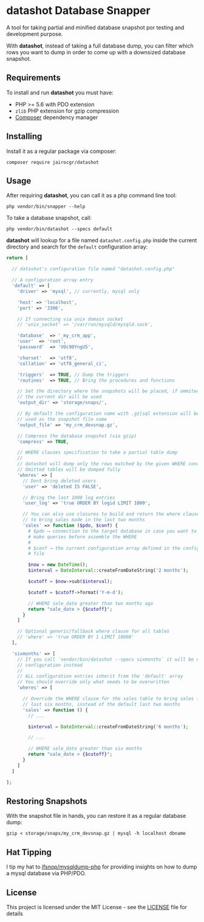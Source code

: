 # datashot Database Snapper

A tool for taking partial and minified database snapshot por testing and
development purpose.

With **datashot**, instead of taking a full database dump, you can filter
which rows you want to dump in order to come up with a downsized database
snapshot.

## Requirements

To install and run **datashot** you must have:

 * PHP >= 5.6 with PDO extension
 * `zlib` PHP extension for gzip compression
 * [Composer](https://getcomposer.org/) dependency manager

## Installing

Install it as a regular package via composer:

    composer require jairocgr/datashot

## Usage

After requiring **datashot**, you can call it as a php command line tool:

    php vendor/bin/snapper --help

To take a database snapshot, call:

    php vendor/bin/datashot --specs default

**datashot** will lookup for a file named `datashot.config.php` inside the
current directory and search for the `default` configuration array:

```php
return [

  // datashot's configuration file named "datashot.config.php"

  // A configuration array entry
  'default' => [
    'driver' => 'mysql', // currently, mysql only

    'host' => 'localhost',
    'port' => '3306',

    // If connecting via unix domain socket
    // 'unix_socket' => '/var/run/mysqld/mysqld.sock',

    'database'  => '_my_crm_app',
    'user'  => 'root',
    'password'  => 'VOc90YngU5',

    'charset'   => 'utf8',
    'collation' => 'utf8_general_ci',

    'triggers'  => TRUE, // Dump the triggers
    'routines'  => TRUE, // Bring the procedures and functions

    // Set the directory where the snapshots will be placed, if ommited
    // the current dir will be used
    'output_dir' => 'storage/snaps/',

    // By default the configuration name with .gz|sql extension will be
    // used as the snapshot file name
    'output_file' => 'my_crm_devsnap.gz',

    // Compress the database snapshot (via gzip)
    'compress' => TRUE,

    // WHERE clauses specification to take a partial table dump
    //
    // datashot will dump only the rows matched by the given WHERE condition
    // Omitted tables will be dumped fully
    'wheres' => [
      // Dont bring deleted users
      'user' => 'deleted IS FALSE',

      // Bring the last 1000 log entries
      'user_log' => 'true ORDER BY logid LIMIT 1000',

      // You can also use closures to build and return the where clause
      // to bring sales made in the last two months
      'sales' => function ($pdo, $conf) {
        # $pdo ⟶ connection to the target database in case you want to
        # make queries before assemble the WHERE
        #
        # $conf ⟶ the current configuration array defined in the configuration
        # file

        $now = new DateTime();
        $interval = DateInterval::createFromDateString('2 months');

        $cutoff = $now->sub($interval);

        $cutoff = $cutoff->format('Y-m-d');

        // WHERE sale_date greater than two months ago
        return "sale_date > {$cutoff}";
      }
    ]

    // Optional generic/fallback where clause for all tables
    // 'where' => 'true ORDER BY 1 LIMIT 10000'
  ],

  'sixmonths' => [
    // If you call `vendor/bin/datashot --specs sixmonths` it will be using this
    // configuration instead
    //
    // ALL configuration entries inherit from the 'default' array
    // You should override only what needs to be overwritten
    'wheres' => [

      // Override the WHERE clause for the sales table to bring sales from the
      // last six months, instead of the default last two months
      'sales' => function () {
        // ...

        $interval = DateInterval::createFromDateString('6 months');

        // ...

        // WHERE sale_date greater than six months
        return "sale_date > {$cutoff}";
      }
    ]
  ]

];
```

## Restoring Snapshots

With the snapshot file in hands, you can restore it as a regular database dump:

```
gzip < storage/snaps/my_crm_devsnap.gz | mysql -h localhost dbname
```

## Hat Tipping

I tip my hat to [ifsnop/mysqldump-php](https://github.com/ifsnop/mysqldump-php)
for providing insights on how to dump a mysql database via PHP/PDO.

## License

This project is licensed under the MIT License - see the
[LICENSE](LICENSE) file for details

